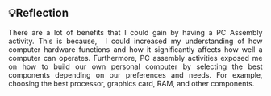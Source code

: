 ## 💡Reflection
<p align= "justify">
There are a lot of benefits that I could gain by having a PC Assembly activity. This is because,  I could increased my understanding of how computer hardware functions and how it significantly affects how well a computer can operates. Furthermore, PC assembly activities exposed me on how to build our own personal computer by selecting the best components depending on our preferences and needs. For example, choosing the best processor, graphics card, RAM, and other components. 
</p>
